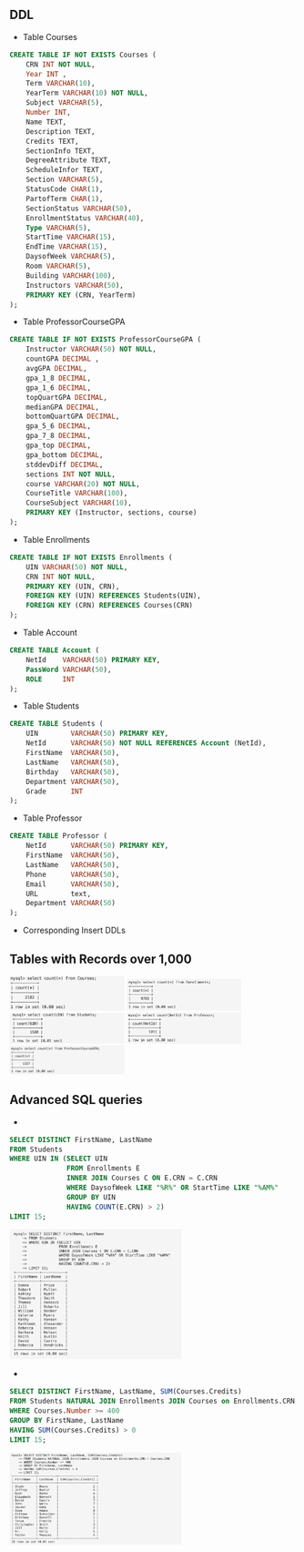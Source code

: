 ## DDL
* Table Courses
```SQL
CREATE TABLE IF NOT EXISTS Courses ( 
    CRN INT NOT NULL, 
    Year INT , 
    Term VARCHAR(10), 
    YearTerm VARCHAR(10) NOT NULL, 
    Subject VARCHAR(5), 
    Number INT, 
    Name TEXT, 
    Description TEXT, 
    Credits TEXT, 
    SectionInfo TEXT, 
    DegreeAttribute TEXT, 
    ScheduleInfor TEXT, 
    Section VARCHAR(5), 
    StatusCode CHAR(1), 
    PartofTerm CHAR(1), 
    SectionStatus VARCHAR(50), 
    EnrollmentStatus VARCHAR(40), 
    Type VARCHAR(5), 
    StartTime VARCHAR(15),
    EndTime VARCHAR(15), 
    DaysofWeek VARCHAR(5),
    Room VARCHAR(5), 
    Building VARCHAR(100), 
    Instructors VARCHAR(50),
    PRIMARY KEY (CRN, YearTerm)
);
```

* Table ProfessorCourseGPA
```SQL
CREATE TABLE IF NOT EXISTS ProfessorCourseGPA ( 
    Instructor VARCHAR(50) NOT NULL, 
    countGPA DECIMAL , 
    avgGPA DECIMAL, 
    gpa_1_8 DECIMAL, 
    gpa_1_6 DECIMAL, 
    topQuartGPA DECIMAL, 
    medianGPA DECIMAL, 
    bottomQuartGPA DECIMAL, 
    gpa_5_6 DECIMAL, 
    gpa_7_8 DECIMAL, 
    gpa_top DECIMAL, 
    gpa_bottom DECIMAL, 
    stddevDiff DECIMAL, 
    sections INT NOT NULL, 
    course VARCHAR(20) NOT NULL, 
    CourseTitle VARCHAR(100), 
    CourseSubject VARCHAR(10),
    PRIMARY KEY (Instructor, sections, course)
);
```

* Table Enrollments
```SQL
CREATE TABLE IF NOT EXISTS Enrollments ( 
    UIN VARCHAR(50) NOT NULL, 
    CRN INT NOT NULL, 
    PRIMARY KEY (UIN, CRN), 
    FOREIGN KEY (UIN) REFERENCES Students(UIN), 
    FOREIGN KEY (CRN) REFERENCES Courses(CRN)
);
```

* Table Account
```SQL
CREATE TABLE Account (
    NetId    VARCHAR(50) PRIMARY KEY, 
    PassWord VARCHAR(50), 
    ROLE     INT
);
```

* Table Students
```SQL
CREATE TABLE Students (
    UIN        VARCHAR(50) PRIMARY KEY, 
    NetId      VARCHAR(50) NOT NULL REFERENCES Account (NetId),
    FirstName  VARCHAR(50),
    LastName   VARCHAR(50),
    Birthday   VARCHAR(50),
    Department VARCHAR(50),
    Grade      INT
);
```

* Table Professor
```SQL
CREATE TABLE Professor (
    NetId      VARCHAR(50) PRIMARY KEY,
    FirstName  VARCHAR(50),
    LastName   VARCHAR(50),
    Phone      VARCHAR(50),
    Email      VARCHAR(50),
    URL        text,
    Department VARCHAR(50)
);
```
 * Corresponding Insert DDLs

## Tables with Records over 1,000

<img src = "./images/DDL/Courses.png" width = "40%">

<img src = "./images/DDL/Enrollments.png" width = "40%">

<img src = "./images/DDL/Students.png" width = "40%">

<img src = "./images/DDL/Professor.png" width = "40%">

<img src = "./images/DDL/ProfessorCourseGPA.png" width = "40%">


## Advanced SQL queries
*
```SQL
SELECT DISTINCT FirstName, LastName 
FROM Students 
WHERE UIN IN (SELECT UIN 
              FROM Enrollments E 
              INNER JOIN Courses C ON E.CRN = C.CRN 
              WHERE DaysofWeek LIKE "%R%" OR StartTime LIKE "%AM%" 
              GROUP BY UIN
              HAVING COUNT(E.CRN) > 2)
LIMIT 15;
```

<img src = "./images/Query/q1.png" width = "60%">

*
```SQL
SELECT DISTINCT FirstName, LastName, SUM(Courses.Credits)
FROM Students NATURAL JOIN Enrollments JOIN Courses on Enrollments.CRN = Courses.CRN 
WHERE Courses.Number >= 400
GROUP BY FirstName, LastName
HAVING SUM(Courses.Credits) > 0
LIMIT 15;
```

<img src = "./images/Query/q2.png" width = "60%">
